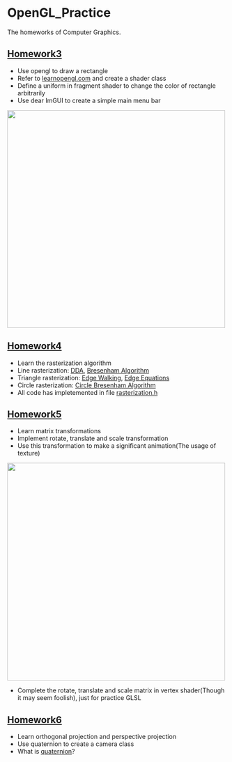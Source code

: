 # OpenGL_Practice
The homeworks of Computer Graphics.
## [Homework3](https://github.com/wy54224/OpenGL_Practice/tree/47abb6633b2af1c4d1f2697f5d231b10dd57e2fc)
- Use opengl to draw a rectangle  
- Refer to [learnopengl.com](https://learnopengl.com/#!Getting-started/Shaders) and create a shader class  
- Define a uniform in fragment shader to change the color of rectangle arbitrarily  
- Use dear ImGUI to create a simple main menu bar  
  
<img width="500" src="https://raw.githubusercontent.com/wiki/wy54224/OpenGL_Practice/homework3_1.png"/>  

## [Homework4](https://github.com/wy54224/OpenGL_Practice/tree/1276e3e9fd454e7018535a8801ddca206b401175)
- Learn the rasterization algorithm  
- Line rasterization: [DDA](https://github.com/wy54224/OpenGL_Practice/wiki/Rasterization-Algorithm#DititalDifferentialAnalyzer), [Bresenham Algorithm](https://github.com/wy54224/OpenGL_Practice/wiki/Rasterization-Algorithm#BresenhamAlgorithm)  
- Triangle rasterization: [Edge Walking](https://github.com/wy54224/OpenGL_Practice/wiki/Rasterization-Algorithm#EdgeWalking), [Edge Equations](https://github.com/wy54224/OpenGL_Practice/wiki/Rasterization-Algorithm#EdgeEquations)  
- Circle rasterization: [Circle Bresenham Algorithm](https://github.com/wy54224/OpenGL_Practice/wiki/Rasterization-Algorithm#CircleBresenhamAlgorithm)  
- All code has impletemented in file [rasterization.h](https://github.com/wy54224/OpenGL_Practice/blob/1276e3e9fd454e7018535a8801ddca206b401175/rasterization.h) 
 
## [Homework5](https://github.com/wy54224/OpenGL_Practice/tree/0a7c5686bca611f7c5cd7afb983d5ec5dffe4515)
- Learn matrix transformations
- Implement rotate, translate and scale transformation
- Use this transformation to make a significant animation(The usage of texture)
  
<img width="500" src="https://raw.githubusercontent.com/wiki/wy54224/OpenGL_Practice/MoonAroundEarth.png"/>  

- Complete the rotate, translate and scale matrix in vertex shader(Though it may seem foolish), just for practice GLSL

## [Homework6](https://github.com/wy54224/OpenGL_Practice/tree/1c1f8abc69c751c35b0bd6af9b1c48ec79838d4b)
- Learn orthogonal projection and perspective projection
- Use quaternion to create a camera class
- What is [quaternion](https://github.com/wy54224/OpenGL_Practice/wiki/quaternion)?